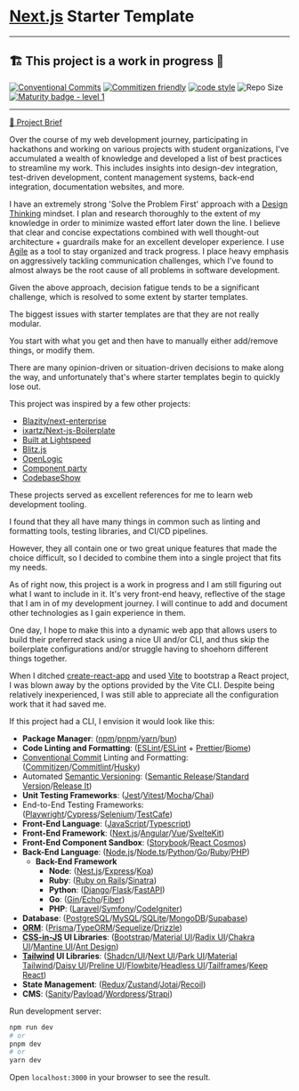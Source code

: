 # [Next.js](https://nextjs.org/) Starter Template

<hr/>

## 🏗️ This project is a work in progress 🚧

[![Conventional Commits](https://img.shields.io/badge/Conventional%20Commits-1.0.0-%23FE5196?logo=conventionalcommits&logoColor=white)](https://conventionalcommits.org)
[![Commitizen friendly](https://img.shields.io/badge/commitizen-friendly-brightgreen.svg)](http://commitizen.github.io/cz-cli/)
[![code style](https://antfu.me/badge-code-style.svg)](https://github.com/antfu/eslint-config)
![Repo Size](https://img.shields.io/github/repo-size/mfarabi619/nextjs-starter)
[![Maturity badge - level 1](https://img.shields.io/badge/Maturity-Level%201%20--%20New%20Project-yellow.svg)](https://github.com/tophat/getting-started/blob/master/scorecard.md)

<!--[![App Status](https://img.shields.io/website-up-down-green-red/http/shields.io.svg)](http://www.chemicalgraphtheory.com) -->
<!---[![Coverage Status](https://coveralls.io/repos/github/Sulstice/global-chem/badge.svg?branch=master)](https://github.com/mfarabi619/nextjs-starter) --->
<hr/>

[📄 Project Brief](https://github.com/users/MFarabi619/projects/18?pane=issue&itemId=68925427)

Over the course of my web development journey, participating in hackathons and working on various projects with student organizations, I've accumulated a wealth of knowledge and developed a list of best practices to streamline my work. This includes insights into design-dev integration, test-driven development, content management systems, back-end integration, documentation websites, and more.

I have an extremely strong 'Solve the Problem First' approach with a [Design Thinking](https://en.wikipedia.org/wiki/Design_thinking) mindset. I plan and research thoroughly to the extent of my knowledge in order to minimize wasted effort later down the line. I believe that clear and concise expectations combined with well thought-out architecture + guardrails make for an excellent developer experience. I use [Agile](https://en.wikipedia.org/wiki/Agile_software_development) as a tool to stay organized and track progress. I place heavy emphasis on aggressively tackling communication challenges, which I've found to almost always be the root cause of all problems in software development.

Given the above approach, decision fatigue tends to be a significant challenge, which is resolved to some extent by starter templates.

The biggest issues with starter templates are that they are not really modular.

You start with what you get and then have to manually either add/remove things, or modify them.

There are many opinion-driven or situation-driven decisions to make along the way, and
unfortunately that's where starter templates begin to quickly lose out.

This project was inspired by a few other projects:

- [Blazity/next-enterprise](https://github.com/Blazity/next-enterprise)
- [ixartz/Next-js-Boilerplate](https://github.com/ixartz/Next-js-Boilerplate)
- [Built at Lightspeed](https://www.builtatlightspeed.com/)
- [Blitz.js](https://blitzjs.com/)
- [OpenLogic](https://www.openlogic.com/open-source-stack-builder)
- [Component party](https://component-party.dev/)
- [CodebaseShow](https://codebase.show/)

These projects served as excellent references for me to learn web development tooling.

I found that they all have many things in common such as linting and formatting tools, testing libraries, and CI/CD pipelines.

However, they all contain one or two great unique features that made the choice difficult, so I decided to combine them into a single project that fits my needs.

As of right now, this project is a work in progress and I am still figuring out what I want to include in it. It's very front-end heavy, reflective of the stage that I am in of my development journey. I will continue to add and document other technologies as I gain experience in them.

One day, I hope to make this into a dynamic web app that allows users to build their preferred stack using a nice UI and/or CLI, and thus skip the boilerplate configurations and/or struggle having to shoehorn different things together.

When I ditched [create-react-app](https://create-react-app.dev/) and used [Vite](https://vitejs.dev/) to bootstrap a React project, I was blown away by the options provided by the Vite CLI. Despite being relatively inexperienced, I was still able to appreciate all the configuration work that it had saved me.

If this project had a CLI, I envision it would look like this:

- **Package Manager**: ([npm](https://www.npmjs.com/)/[pnpm](https://pnpm.io/)/[yarn](https://yarnpkg.com/)/[bun](https://bun.sh/))
- **Code Linting and Formatting**: ([ESLint](https://eslint.org/)/[ESLint](https://eslint.org/) + [Prettier](https://prettier.io/)/[Biome](https://biomejs.dev/))
- [Conventional Commit](https://www.conventionalcommits.org/en/v1.0.0/) Linting and Formatting: ([Commitizen](https://commitizen-tools.github.io/commitizen/)/[Commitlint](https://commitlint.js.org/#/)/[Husky](https://typicode.github.io/husky/))
- Automated [Semantic Versioning](https://semver.org/): ([Semantic Release](https://semantic-release.gitbook.io/semantic-release)/[Standard Version](https://github.com/conventional-changelog/standard-version)/[Release It](https://github.com/release-it/release-it))
- **Unit Testing Frameworks**: ([Jest](https://jestjs.io/)/[Vitest](https://vitest.dev/)/[Mocha](https://mochajs.org/)/[Chai](https://www.chaijs.com/))
- End-to-End Testing Frameworks: ([Playwright](https://playwright.dev/)/[Cypress](https://www.cypress.io/)/[Selenium](https://www.selenium.dev/)/[TestCafe](https://devexpress.github.io/testcafe/))
- **Front-End Language**: ([JavaScript](https://developer.mozilla.org/en-US/docs/Glossary/JavaScript)/[Typescript](https://www.typescriptlang.org/))
- **Front-End Framework**: ([Next.js](https://nextjs.org/)/[Angular](https://angular.dev/)/[Vue](https://vuejs.org/)/[SvelteKit](https://kit.svelte.dev/))
- **Front-End Component Sandbox**: ([Storybook](https://storybook.js.org/)/[React Cosmos](https://reactcosmos.org/))
- **Back-End Language**: ([Node.js](https://nodejs.org/en)/[Node.ts](https://nodejs.org/en/learn/getting-started/nodejs-with-typescript)/[Python](https://www.python.org/)/[Go](https://go.dev/)/[Ruby](https://www.ruby-lang.org/en/)/[PHP](https://www.php.net/))
  - **Back-End Framework**
    - **Node**: ([Nest.js](https://nestjs.com/)/[Express](https://expressjs.com/)/[Koa](https://koajs.com/))
    - **Ruby**: ([Ruby on Rails](https://rubyonrails.org/)/[Sinatra](http://sinatrarb.com/))
    - **Python**: ([Django](https://www.djangoproject.com/)/[Flask](https://flask.palletsprojects.com/)/[FastAPI](https://fastapi.tiangolo.com/))
    - **Go**: ([Gin](https://gin-gonic.com/)/[Echo](https://echo.labstack.com/)/[Fiber](https://gofiber.io/))
    - **PHP**: ([Laravel](https://laravel.com/)/[Symfony](https://symfony.com/)/[CodeIgniter](https://codeigniter.com/))
- **Database**: ([PostgreSQL](https://www.postgresql.org/)/[MySQL](https://www.mysql.com/)/[SQLite](https://www.sqlite.org/index.html)/[MongoDB](https://www.mongodb.com/)/[Supabase](https://supabase.com/))
- **[ORM](https://en.wikipedia.org/wiki/Object%E2%80%93relational_mapping)**: ([Prisma](https://www.prisma.io/)/[TypeORM](https://typeorm.io/)/[Sequelize](https://sequelize.org/)/[Drizzle](https://orm.drizzle.team/))
- **[CSS-in-JS](https://en.wikipedia.org/wiki/CSS-in-JS) UI Libraries**: ([Bootstrap](https://getbootstrap.com/)/[Material UI](https://mui.com/)/[Radix UI](https://www.radix-ui.com/)/[Chakra UI](https://chakra-ui.com/)/[Mantine UI](https://mantine.dev/)/[Ant Design](https://ant.design/))
- **[Tailwind](https://tailwindcss.com/) UI Libraries**: ([Shadcn/UI](https://shadcn.dev/)/[Next UI](https://nextui.org/)/[Park UI](https://park-ui.com/)/[Material Tailwind](https://www.material-tailwind.com/)/[Daisy UI](https://daisyui.com/)/[Preline UI](https://preline.co/)/[Flowbite](https://flowbite.com/)/[Headless UI](https://headlessui.dev/)/[Tailframes](https://www.tailframes.com/)/[Keep React](https://react.keepdesign.io/))
- **State Management**: ([Redux](https://redux.js.org/)/[Zustand](https://github.com/pmndrs/zustand)/[Jotai](https://jotai.org/)/[Recoil](https://recoiljs.org/))
- **CMS**: ([Sanity](https://www.sanity.io/)/[Payload](https://payloadcms.com/)/[Wordpress](https://wordpress.org/)/[Strapi](https://strapi.io/))

Run development server:

```bash
npm run dev
# or
pnpm dev
# or
yarn dev
```

Open `localhost:3000` in your browser to see the result.
